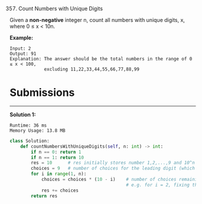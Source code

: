 357. Count Numbers with Unique Digits

Given a **non-negative** integer n, count all numbers with unique digits, x, where 0 ≤ x < 10n.

**Example:**
```
Input: 2
Output: 91 
Explanation: The answer should be the total numbers in the range of 0 ≤ x < 100, 
             excluding 11,22,33,44,55,66,77,88,99
```

# Submissions
---
**Solution 1:**
```
Runtime: 36 ms
Memory Usage: 13.8 MB
```
```python
class Solution:
    def countNumbersWithUniqueDigits(self, n: int) -> int:
        if n == 0: return 1
        if n == 1: return 10
        res = 10      # res initially stores number 1,2,...,9 and 10^n
        choices = 9   # number of choices for the leading digit (which is 1,2,...,9)
        for i in range(1, n):
            choices = choices * (10 - i)    # number of choices remaining for the ith digit after fixing the digits preceding it and the last digit
                                            # e.g. for i = 2, fixing the first and last digit leaves 8 choices for the second digit
            res += choices
        return res
```